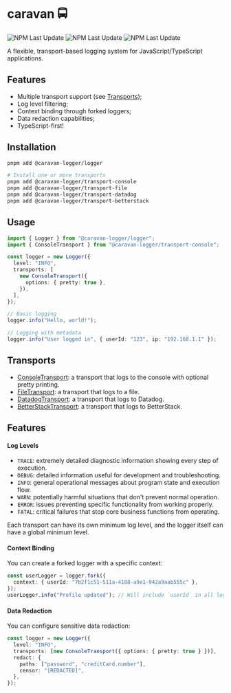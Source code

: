 # caravan 🚍

![NPM Last Update](https://img.shields.io/npm/v/@caravan-logger/logger) ![NPM Last Update](https://img.shields.io/npm/last-update/@caravan-logger/logger) ![NPM Last Update](https://img.shields.io/npm/l/@caravan-logger/logger)

A flexible, transport-based logging system for JavaScript/TypeScript applications.

## Features

- Multiple transport support (see [Transports](#transports));
- Log level filtering;
- Context binding through forked loggers;
- Data redaction capabilities;
- TypeScript-first!

## Installation

```sh
pnpm add @caravan-logger/logger

# Install one or more transports
pnpm add @caravan-logger/transport-console
pnpm add @caravan-logger/transport-file
pnpm add @caravan-logger/transport-datadog
pnpm add @caravan-logger/transport-betterstack
```

## Usage

```ts
import { Logger } from "@caravan-logger/logger";
import { ConsoleTransport } from "@caravan-logger/transport-console";

const logger = new Logger({
  level: "INFO",
  transports: [
    new ConsoleTransport({
      options: { pretty: true },
    }),
  ],
});

// Basic logging
logger.info("Hello, world!");

// Logging with metadata
logger.info("User logged in", { userId: "123", ip: "192.168.1.1" });
```

## Transports

- [ConsoleTransport](./packages/transport-console): a transport that logs to the console with optional pretty printing.
- [FileTransport](./packages/transport-file): a transport that logs to a file.
- [DatadogTransport](./packages/transport-datadog): a transport that logs to Datadog.
- [BetterStackTransport](./packages/transport-betterstack): a transport that logs to BetterStack.

## Features

#### Log Levels

- `TRACE`: extremely detailed diagnostic information showing every step of execution.
- `DEBUG`: detailed information useful for development and troubleshooting.
- `INFO`: general operational messages about program state and execution flow.
- `WARN`: potentially harmful situations that don't prevent normal operation.
- `ERROR`: issues preventing specific functionality from working properly.
- `FATAL`: critical failures that stop core business functions from operating.

Each transport can have its own minimum log level, and the logger itself can have a global minimum level.

#### Context Binding

You can create a forked logger with a specific context:

```ts
const userLogger = logger.fork({
  context: { userId: "7b2f1c51-511a-4188-a9e1-942a9aab555c" },
});
userLogger.info("Profile updated"); // Will include `userId` in all logs
```

#### Data Redaction

You can configure sensitive data redaction:

```ts
const logger = new Logger({
  level: "INFO",
  transports: [new ConsoleTransport({ options: { pretty: true } })],
  redact: {
    paths: ["password", "creditCard.number"],
    censor: "[REDACTED]",
  },
});
```
